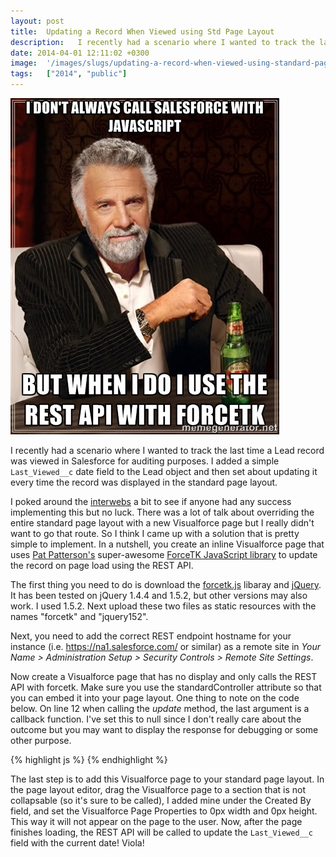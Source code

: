 ```yaml
---
layout: post
title:  Updating a Record When Viewed using Std Page Layout
description:   I recently had a scenario where I wanted to track the last time a Lead record was viewed in Salesforce for auditing purposes. I added a simple Last_Viewed__c  date field to the Lead object and then set about updating it every time the record was displayed in the standard page layout. I poked around the interwebs  a bit to see if anyone had any success implementing this but no luck. There was a lot of talk about overriding the entire standard page layout with a new Visualforce page but I really
date: 2014-04-01 12:11:02 +0300
image:  '/images/slugs/updating-a-record-when-viewed-using-standard-page-layout.jpg'
tags:   ["2014", "public"]
---
```

<p><img src="images/forcetk-meme_f2vwlp.jpg" alt="" ></p>
<p>I recently had a scenario where I wanted to track the last time a Lead record was viewed in Salesforce for auditing purposes. I added a simple <code>Last_Viewed__c</code> date field to the Lead object and then set about updating it every time the record was displayed in the standard page layout.</p>
<p>I poked around the <a href="http://www.urbandictionary.com/define.php?term=interwebs">interwebs</a> a bit to see if anyone had any success implementing this but no luck. There was a lot of talk about overriding the entire standard page layout with a new Visualforce page but I really didn't want to go that route. So I think I came up with a solution that is pretty simple to implement. In a nutshell, you create an inline Visualforce page that uses <a href="https://twitter.com/metadaddy">Pat Patterson's</a> super-awesome <a href="https://github.com/developerforce/Force.com-JavaScript-REST-Toolkit">ForceTK JavaScript library</a> to update the record on page load using the REST API.</p>
<p>The first thing you need to do is download the <a href="https://github.com/developerforce/Force.com-JavaScript-REST-Toolkit/blob/master/forcetk.js">forcetk.js</a> libaray and <a href="http://jquery.com/download/">jQuery</a>. It has been tested on jQuery 1.4.4 and 1.5.2, but other versions may also work. I used 1.5.2. Next upload these two files as static resources with the names "forcetk" and "jquery152".</p>
<p>Next, you need to add the correct REST endpoint hostname for your instance (i.e. <a href="https://na1.salesforce.com/">https://na1.salesforce.com/</a> or similar) as a remote site in <em>Your Name > Administration Setup > Security Controls > Remote Site Settings</em>.</p>
<p>Now create a Visualforce page that has no display and only calls the REST API with forcetk. Make sure you use the standardController attribute so that you can embed it into your page layout. One thing to note on the code below. On line 12 when calling the <em>update</em> method, the last argument is a callback function. I've set this to null since I don't really care about the outcome but you may want to display the response for debugging or some other purpose.</p>
{% highlight js %}<apex:page standardController="Lead">
 <apex:includeScript value="{!$Resource.jquery152}" />
 <apex:includeScript value="{!$Resource.forcetk}" />
 <script type="text/javascript">
 // Get a reference to jQuery as forcetk needs it 
 $j = jQuery.noConflict();
 // create an instance of the REST API client
 var client = new forcetk.Client();
 // set the session ID to your current session ID
 client.setSessionToken('{!$Api.Session_ID}');
 // make you call to update the record!
 client.update("Lead", '{!Lead.Id}', 
  {Last_Viewed__c: new Date()}, null); 
 </script>
</apex:page>
{% endhighlight %}
<p>The last step is to add this Visualforce page to your standard page layout. In the page layout editor, drag the Visualforce page to a section that is not collapsable (so it's sure to be called), I added mine under the Created By field, and set the Visualforce Page Properties to 0px width and 0px height. This way it will not appear on the page to the user. Now, after the page finishes loading, the REST API will be called to update the <code>Last_Viewed__c</code> field with the current date! Viola!</p>

